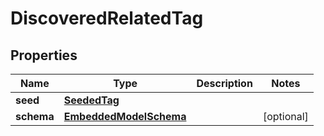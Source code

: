 
# DiscoveredRelatedTag

## Properties
Name | Type | Description | Notes
------------ | ------------- | ------------- | -------------
**seed** | [**SeededTag**](SeededTag) |  | 
**schema** | [**EmbeddedModelSchema**](EmbeddedModelSchema) |  |  [optional]



